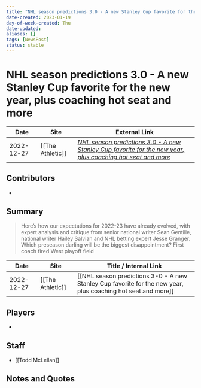 ```yaml
---
title: "NHL season predictions 3.0 - A new Stanley Cup favorite for the new year, plus coaching hot seat and more"
date-created: 2023-01-19
day-of-week-created: Thu
date-updated: 
aliases: []
tags: [NewsPost]
status: stable
---
```


# NHL season predictions 3.0 - A new Stanley Cup favorite for the new year, plus coaching hot seat and more

| Date       | Site | External Link                                                                                                                                                                                       |
| ---------- | ---- | --------------------------------------------------------------------------------------------------------------------------------------------------------------------------------------------------- |
| 2022-12-27 | [[The Athletic]]     | [*NHL season predictions 3.0 - A new Stanley Cup favorite for the new year, plus coaching hot seat and more*](https://theathletic.com/4029282/2022/12/27/nhl-predictions-new-stanley-cup-favorite/) |

## Contributors
- 

## Summary
> Here’s how our expectations for 2022-23 have already evolved, with expert analysis and critique from senior national writer Sean Gentille, national writer Hailey Salvian and NHL betting expert Jesse Granger.
> Which preseason darling will be the biggest disappointment?
> First coach fired
> West playoff field


| Date       | Site             | Title / Internal Link                                                                                         |
| ---------- | ---------------- | ------------------------------------------------------------------------------------------------------------- |
| 2022-12-27 | [[The Athletic]] | [[NHL season predictions 3-0 - A new Stanley Cup favorite for the new year, plus coaching hot seat and more]] |

## Players
- 

## Staff
- [[Todd McLellan]]

## Notes and Quotes


